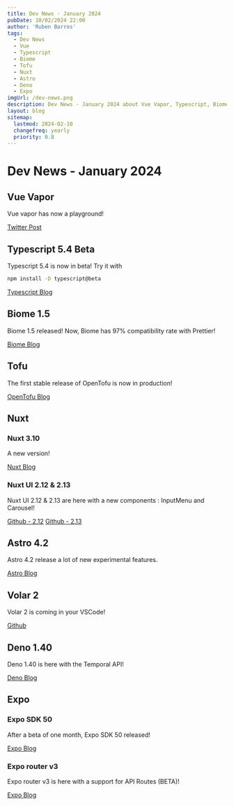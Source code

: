 ```yaml
---
title: Dev News - January 2024
pubDate: 10/02/2024 22:00
author: 'Ruben Barros'
tags:
  - Dev News
  - Vue
  - Typescript
  - Biome
  - Tofu
  - Nuxt
  - Astro
  - Deno
  - Expo
imgUrl: /dev-news.png
description: Dev News - January 2024 about Vue Vapor, Typescript, Biome and more!
layout: blog
sitemap:
  lastmod: 2024-02-10
  changefreq: yearly
  priority: 0.8
---
```

# Dev News - January 2024

## Vue Vapor

Vue vapor has now a playground!

[Twitter Post](https://twitter.com/sanxiaozhizi/status/1750164805975982546)

## Typescript 5.4 Beta

Typescript 5.4 is now in beta! Try it with

```sh
npm install -D typescript@beta
```

[Typescript Blog](https://devblogs.microsoft.com/typescript/announcing-typescript-5-4-beta/)

## Biome 1.5

Biome 1.5 released! Now, Biome has 97% compatibility rate with Prettier!

[Biome Blog](https://biomejs.dev/blog/biome-v1-5/)

## Tofu

The first stable release of OpenTofu is now in production!

[OpenTofu Blog](https://opentofu.org/blog/opentofu-is-going-ga/)

## Nuxt

### Nuxt 3.10

A new version!

[Nuxt Blog](https://nuxt.com/blog/v3-10)

### Nuxt UI 2.12 & 2.13

Nuxt UI 2.12 & 2.13 are here with a new components : InputMenu and Carousel!

[Github - 2.12](https://github.com/nuxt/ui/releases/tag/v2.12.0)
[Github - 2.13](https://github.com/nuxt/ui/releases/tag/v2.13.0)

## Astro 4.2

Astro 4.2 release a lot of new experimental features.

[Astro Blog](https://astro.build/blog/astro-420/)

## Volar 2

Volar 2 is coming in your VSCode!

[Github](https://github.com/volarjs/volar.js/releases/tag/v2.0.0)

## Deno 1.40

Deno 1.40 is here with the Temporal API!

[Deno Blog](https://deno.com/blog/v1.40)

## Expo

### Expo SDK 50

After a beta of one month, Expo SDK 50 released!

[Expo Blog](https://blog.expo.dev/expo-sdk-50-afb524038906)

### Expo router v3

Expo router v3 is here with a support for API Routes (BETA)! 

[Expo Blog](https://blog.expo.dev/expo-router-v3-4f12ffee409b)